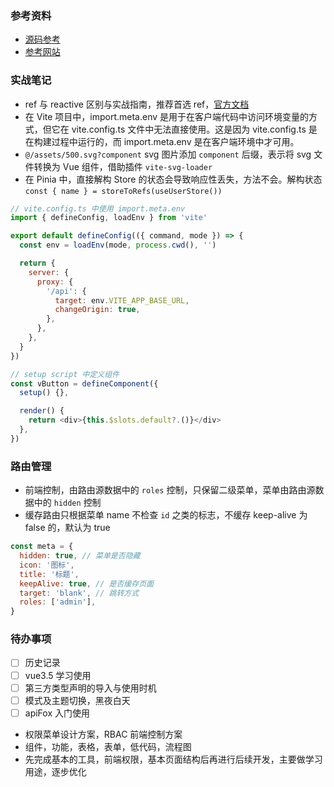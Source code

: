 ### 参考资料

- [源码参考](https://github.com/arco-design/arco-design-pro-vue)
- [参考网站](https://pure-admin-thin.netlify.app/#/login)

### 实战笔记

- ref 与 reactive 区别与实战指南，推荐首选 ref，[官方文档](https://cn.vuejs.org/guide/essentials/reactivity-fundamentals.html#declaring-reactive-state-1)
- 在 Vite 项目中，import.meta.env 是用于在客户端代码中访问环境变量的方式，但它在 vite.config.ts 文件中无法直接使用。这是因为 vite.config.ts 是在构建过程中运行的，而 import.meta.env 是在客户端环境中才可用。
- `@/assets/500.svg?component` svg 图片添加 `component` 后缀，表示将 svg 文件转换为 Vue 组件，借助插件 `vite-svg-loader`
- 在 Pinia 中，直接解构 Store 的状态会导致响应性丢失，方法不会。解构状态 `const { name } = storeToRefs(useUserStore())`

```js
// vite.config.ts 中使用 import.meta.env
import { defineConfig, loadEnv } from 'vite'

export default defineConfig(({ command, mode }) => {
  const env = loadEnv(mode, process.cwd(), '')

  return {
    server: {
      proxy: {
        '/api': {
          target: env.VITE_APP_BASE_URL,
          changeOrigin: true,
        },
      },
    },
  }
})

// setup script 中定义组件
const vButton = defineComponent({
  setup() {},

  render() {
    return <div>{this.$slots.default?.()}</div>
  },
})
```

### 路由管理

- 前端控制，由路由源数据中的 `roles` 控制，只保留二级菜单，菜单由路由源数据中的 `hidden` 控制
- 缓存路由只根据菜单 name 不检查 `id` 之类的标志，不缓存 keep-alive 为 false 的，默认为 true

```js
const meta = {
  hidden: true, // 菜单是否隐藏
  icon: '图标',
  title: '标题',
  keepAlive: true, // 是否缓存页面
  target: 'blank', // 跳转方式
  roles: ['admin'],
}
```

### 待办事项

- [ ] 历史记录
- [ ] vue3.5 学习使用
- [ ] 第三方类型声明的导入与使用时机
- [ ] 模式及主题切换，黑夜白天
- [ ] apiFox 入门使用
- 权限菜单设计方案，RBAC 前端控制方案
- 组件，功能，表格，表单，低代码，流程图
- 先完成基本的工具，前端权限，基本页面结构后再进行后续开发，主要做学习用途，逐步优化
